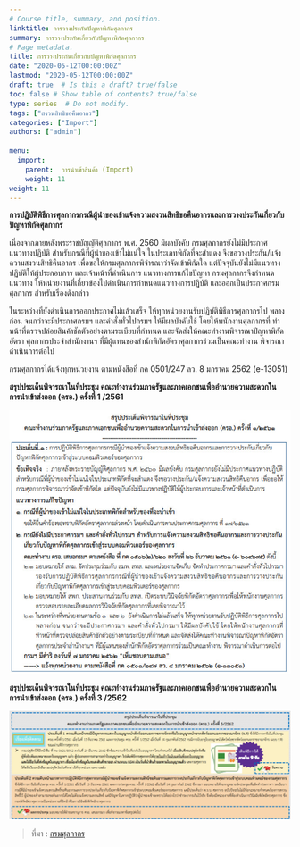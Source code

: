 ```yaml
---
# Course title, summary, and position.
linktitle: การวางประกันปัญหาพิกัดศุลกากร
summary: การวางประกันเกี่ยวกับปัญหาพิกัดศุลกากร
# Page metadata.
title: การวางประกันเกี่ยวกับปัญหาพิกัดศุลกากร
date: "2020-05-12T00:00:00Z"
lastmod: "2020-05-12T00:00:00Z"
draft: true  # Is this a draft? true/false
toc: false # Show table of contents? true/false
type: series  # Do not modify.
tags: ["สงวนสิทธิขอคืนอากร"]
categories: ["Import"]
authors: ["admin"]

menu:
  import:
    parent:  การนำเข้าสินค้า (Import)
    weight: 11
weight: 11
---
```


**การปฏิบัติพิธีการศุลกากรกรณีผู้นำของเข้าแจ้งความสงวนสิทธิขอคืนอากรและการวางประกันเกี่ยวกับ ปัญหาพิกัดศุลกากร**

เนื่องจากภายหลังพระราชบัญญัติศุลกากร พ.ศ. 2560 มีผลบังคับ กรมศุลกากรยังไม่มีประกาศแนวทางปฏิบัติ สำหรับกรณีที่ผู้นำของเข้าไม่แน่ใจ ในประเภทพิกัดที่จะสำแดง จึงขอวางประกัน/แจ้งความสงวนสิทธิคืนอากร เพื่อขอให้กรมศุลกากรพิจำรณาว่าจัดเข้าพิกัดใด แต่ปัจจุบันยังไม่มีแนวทางปฏิบัติให้ผู้ประกอบการ และเจ้าหน้าที่ดำเนินการ แนวทางการแก้ไขปัญหา กรมศุลกากรจึงกำหนดแนวทาง ให้หน่วยงานที่เกี่ยวข้องไปดำเนินการกำหนดแนวทางการปฏิบัติ และออกเป็นประกาศกรมศุลกากร สำหรับเรื่องดังกล่าว 
<!--more-->
ในระหว่างที่ยังดำเนินการออกประกาศไม่แล้วเสร็จ ให้ทุกหน่วยงานรับปฏิบัติพิธีการศุลกากรไป พลางก่อน จนกว่าจะมีประกาศกรมฯ และคำสั่งทั่วไปกรมฯ ให้มีผลบังคับใช้ โดยให้พนักงานศุลกากรที่ ทำหน้าที่ตรวจปล่อยสินค้าชักตัวอย่างตามระเบียบที่กำหนด และจัดส่งให้คณะทำงานพิจารณาปัญหาพิกัดอัตรา ศุลกากรประจำสำนักงานฯ ที่มีผู้แทนของสำนักพิกัดอัตราศุลกากรร่วมเป็นคณะทำงาน พิจารณาดำเนินการต่อไป 

กรมศุลกากรได้แจ้งทุกหน่วยงาน ตามหนังสือที่ กค 0501/247 ลว. 8 มกราคม 2562 (e-13051)


**สรุปประเด็นพิจารณาในที่ประชุม คณะทำงานร่วมภาครัฐและภาคเอกชนเพื่ออำนวยความสะดวกในการนำเข้าส่งออก (ครอ.) ครั้งที่ 1 /2561**

![](https://github.com/dragon-library/library/raw/master/img/request%20duty%20refunds-01.jpg)


**สรุปประเด็นพิจารณาในที่ประชุม คณะทำงานร่วมภาครัฐและภาคเอกชนเพื่ออำนวยความสะดวกในการนำเข้าส่งออก (ครอ.) ครั้งที่ 3 /2562**

![](https://github.com/dragon-library/library/raw/master/img/request%20duty%20refunds-02.jpg)

> ที่มา : [กรมศุลกากร](http://th.customs.go.th/list_strc_download.php?ini_content=business_190117_01_01&ini_menu=menu_business_160421_04&order_by=co_priority&sort_type=0&lang=th&left_menu=menu_business_160421_04_01)